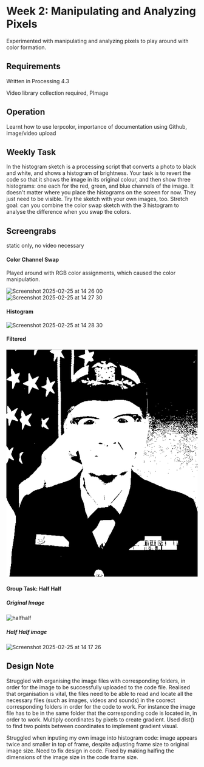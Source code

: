 <h1>Week 2: Manipulating and Analyzing Pixels</h1>

Experimented with manipulating and analyzing pixels to play around with color formation.

<h2>Requirements</h2>

Written in Processing 4.3

Video library collection required, PImage 

<h2>Operation</h2>
Learnt how to use lerpcolor, importance of documentation using Github, image/video upload 

<h2>Weekly Task</h2>
In the histogram sketch is a processing script that converts a photo to black and white, and shows a histogram of brightness. Your task is to revert the code so that it shows the image in its original colour, and then show three histograms: one each for the red, green, and blue channels of the image. It doesn't matter where you place the histograms on the screen for now. They just need to be visible. Try the sketch with your own images, too. Stretch goal: can you combine the color swap sketch with the 3 histogram to analyse the difference when you swap the colors.

<h2>Screengrabs</h2>
static only, no video necessary 

<h4>Color Channel Swap</h4>

Played around with RGB color assignments, which caused the color manipulation. 

<img width="508" alt="Screenshot 2025-02-25 at 14 26 00" src="https://github.com/user-attachments/assets/c25fc711-07e2-4eb1-9451-14fb3b1b4ec7" />

<img width="510" alt="Screenshot 2025-02-25 at 14 27 30" src="https://github.com/user-attachments/assets/f24b96f1-4029-4ae2-962c-fe06ab918c55" />


<h4>Histogram</h4>

<img width="509" alt="Screenshot 2025-02-25 at 14 28 30" src="https://github.com/user-attachments/assets/0d056c2b-43d7-462d-8363-04bafc95ca30" />

<h4>Filtered</h4>
<img src="Filtered Sample.png" alt="Filtered">

<h4>Group Task: Half Half</h4>

<h5>Original Image</h5>

![halfhalf](https://github.com/user-attachments/assets/e629f581-86b7-4b9e-98ae-28b77e1c0725)

<h5>Half Half image</h5>

<img width="574" alt="Screenshot 2025-02-25 at 14 17 26" src="https://github.com/user-attachments/assets/2169c836-a37c-42f1-98f9-f659219b6816" />

<h2>Design Note</h2>
Struggled with organising the image files with corresponding folders, in order for the image to be successfully uploaded to the code file. Realised that organisation is vital, the files need to be able to read and locate all the necessary files (such as images, videos and sounds) in the coorect corresponding folders in order for the code to work. For instance the image file has to be in the same folder that the corresponding code is located in, in order to work. Multiply coordinates by pixels to create gradient. Used dist() to find two points between coordinates to implement gradient visual. 

Struggled when inputing my own image into histogram code: image appears twice and smaller in top of frame, despite adjusting frame size to original image size. Need to fix design in code. Fixed by making halfing the dimensions of the image size in the code frame size. 
